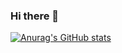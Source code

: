 ### Hi there 👋

<!--
**leanelshark/leanelshark** is a ✨ _special_ ✨ repository because its `README.md` (this file) appears on your GitHub profile.

Here are some ideas to get you started:

 🔭 I’m currently working on ... e-commerce and portfolio
 🌱 I’m currently learning ... 12 pilares
- 💬 Ask me about ...
- 📫 How to reach me: ...
- 😄 Pronouns: ...
- ⚡ Fun fact: ...
-->

[![Anurag's GitHub stats](https://github-readme-stats.vercel.app/api?username=leanelshark&show_icons=true&&bg_color=DEG,090979,020024,090979&title_color=f1f1f1&text_color=f1f1f1)](https://github.com/leanelshark/github-readme-stats)
